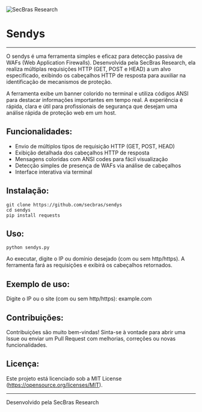 <img src="" alt="SecBras Research">

<h1>Sendys</h1>

---

O sendys é uma ferramenta simples e eficaz para detecção passiva de WAFs (Web Application Firewalls). Desenvolvida pela SecBras Research, ela realiza múltiplas requisições HTTP (GET, POST e HEAD) a um alvo especificado, exibindo os cabeçalhos HTTP de resposta para auxiliar na identificação de mecanismos de proteção.

A ferramenta exibe um banner colorido no terminal e utiliza códigos ANSI para destacar informações importantes em tempo real. A experiência é rápida, clara e útil para profissionais de segurança que desejam uma análise rápida de proteção web em um host.

## Funcionalidades:

- Envio de múltiplos tipos de requisição HTTP (GET, POST, HEAD)
- Exibição detalhada dos cabeçalhos HTTP de resposta
- Mensagens coloridas com ANSI codes para fácil visualização
- Detecção simples de presença de WAFs via análise de cabeçalhos
- Interface interativa via terminal

## Instalação:
```
git clone https://github.com/secbras/sendys
cd sendys
pip install requests
```
## Uso:
```
python sendys.py
```
Ao executar, digite o IP ou domínio desejado (com ou sem http/https). A ferramenta fará as requisições e exibirá os cabeçalhos retornados.

## Exemplo de uso:

Digite o IP ou o site (com ou sem http/https): example.com

## Contribuições:

Contribuições são muito bem-vindas! Sinta-se à vontade para abrir uma Issue ou enviar um Pull Request com melhorias, correções ou novas funcionalidades.

## Licença:

Este projeto está licenciado sob a MIT License (https://opensource.org/licenses/MIT).

---

Desenvolvido pela SecBras Research
